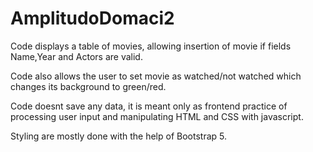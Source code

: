 # AmplitudoDomaci2
Code displays a table of movies, allowing insertion of movie if fields Name,Year and Actors are valid.

Code also allows the user to set movie as watched/not watched which changes its background to green/red.

Code doesnt save any data, it is meant only as frontend practice of processing user input and manipulating HTML and CSS with javascript.

Styling are mostly done with the help of Bootstrap 5.
